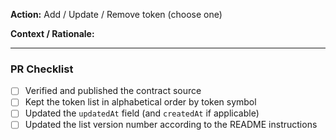 **Action:** Add / Update / Remove token (choose one)

**Context / Rationale:**
<brief explanation here>

---

### PR Checklist

- [ ] Verified and published the contract source
- [ ] Kept the token list in alphabetical order by token symbol
- [ ] Updated the `updatedAt` field (and `createdAt` if applicable)
- [ ] Updated the list version number according to the README instructions
